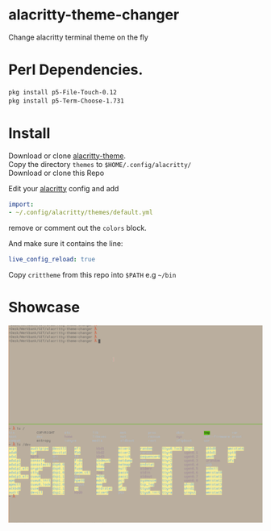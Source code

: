 # alacritty-theme-changer
Change alacritty terminal theme on the fly 

# Perl Dependencies.

```bash
pkg install p5-File-Touch-0.12
pkg install p5-Term-Choose-1.731
```

# Install

Download or clone [alacritty-theme](https://github.com/rajasegar/alacritty-theme).   
Copy the directory `themes` to `$HOME/.config/alacritty/`   
Download or clone this Repo  

Edit your [alacritty](https://github.com/alacritty/alacritty) config and add   

```yaml
import:
- ~/.config/alacritty/themes/default.yml
```
remove or comment out the `colors` block.   

And make sure it contains the line: 

```yaml
live_config_reload: true
```


Copy `crittheme` from this repo into `$PATH` e.g `~/bin`


# Showcase

![gif_me_more](gif_me_more.gif)
